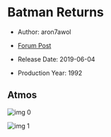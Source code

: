 # Batman Returns

* Author: aron7awol

* [Forum Post](https://www.avsforum.com/threads/bass-eq-for-filtered-movies.2995212/post-58150282)

* Release Date: 2019-06-04
* Production Year: 1992

## Atmos

![img 0](https://i.imgur.com/6ydBrx8.jpg)

![img 1](https://i.imgur.com/RTVZq4V.jpg)

